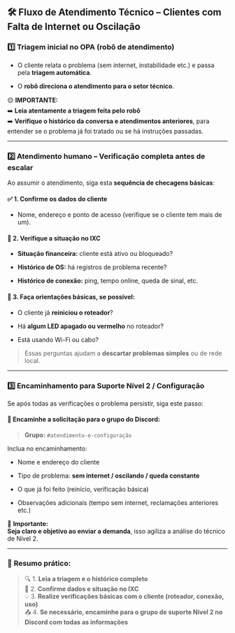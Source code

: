 
## 🛠️ **Fluxo de Atendimento Técnico – Clientes com Falta de Internet ou Oscilação**

### 1️⃣ **Triagem inicial no OPA (robô de atendimento)**

- O cliente relata o problema (sem internet, instabilidade etc.) e passa pela **triagem automática**.
    
- O **robô direciona o atendimento para o setor técnico**.
    

🟡 **IMPORTANTE:**  
➡️ **Leia atentamente a triagem feita pelo robô**  
➡️ **Verifique o histórico da conversa e atendimentos anteriores**, para entender se o problema já foi tratado ou se há instruções passadas.

---

### 2️⃣ **Atendimento humano – Verificação completa antes de escalar**

Ao assumir o atendimento, siga esta **sequência de checagens básicas**:

#### ✅ **1. Confirme os dados do cliente**

- Nome, endereço e ponto de acesso (verifique se o cliente tem mais de um).
    

#### 📶 **2. Verifique a situação no IXC**

- **Situação financeira:** cliente está ativo ou bloqueado?
    
- **Histórico de OS:** há registros de problema recente?
    
- **Histórico de conexão:** ping, tempo online, queda de sinal, etc.
    

#### 🔌 **3. Faça orientações básicas, se possível:**

- O cliente já **reiniciou o roteador**?
    
- Há **algum LED apagado ou vermelho** no roteador?
    
- Está usando Wi-Fi ou cabo?
    

> Essas perguntas ajudam a **descartar problemas simples** ou de rede local.

---

### 3️⃣ **Encaminhamento para Suporte Nível 2 / Configuração**

Se após todas as verificações o problema persistir, siga este passo:

#### 🔄 **Encaminhe a solicitação para o grupo do Discord**:

> **Grupo:** `#atendimento-e-configuração`

Inclua no encaminhamento:

- Nome e endereço do cliente
    
- Tipo de problema: **sem internet / oscilando / queda constante**
    
- O que já foi feito (reinício, verificação básica)
    
- Observações adicionais (tempo sem internet, reclamações anteriores etc.)
    

📌 **Importante:**  
**Seja claro e objetivo ao enviar a demanda**, isso agiliza a análise do técnico de Nível 2.

---

### 📌 **Resumo prático:**

> 🔍 1. **Leia a triagem e o histórico completo**  
> 🧾 2. **Confirme dados e situação no IXC**  
> 💡 3. **Realize verificações básicas com o cliente (roteador, conexão, uso)**  
> 📤 4. **Se necessário, encaminhe para o grupo de suporte Nível 2 no Discord com todas as informações**